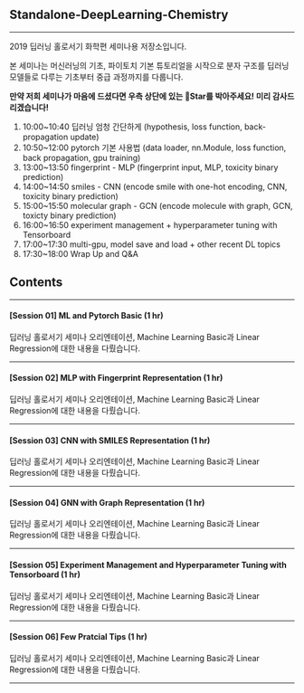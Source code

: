 ## Standalone-DeepLearning-Chemistry  
<hr>  

2019 딥러닝 홀로서기 화학편 세미나용 저장소입니다.

본 세미나는 머신러닝의 기초, 파이토치 기본 튜토리얼을 시작으로 분자 구조를 딥러닝 모델들로 다루는 기초부터 중급 과정까지를 다룹니다.  

**만약 저희 세미나가 마음에 드셨다면 우측 상단에 있는 :star2:Star를 박아주세요! 미리 감사드리겠습니다!**


1) 10:00~10:40 딥러닝 엄청 간단하게 (hypothesis, loss function, back-propagation update)  
2) 10:50~12:00 pytorch 기본 사용법 (data loader, nn.Module, loss function, back propagation, gpu training)  
3) 13:00~13:50 fingerprint - MLP (fingerprint input, MLP, toxicity binary prediction)  
4) 14:00~14:50 smiles - CNN (encode smile with one-hot encoding, CNN, toxicity binary prediction)  
5) 15:00~15:50 molecular graph - GCN (encode molecule with graph, GCN, toxicty binary prediction)  
6) 16:00~16:50 experiment management + hyperparameter tuning with Tensorboard  
7) 17:00~17:30 multi-gpu, model save and load + other recent DL topics  
8) 17:30~18:00 Wrap Up and Q&A  


## Contents  
<hr>  

#### [Session 01] ML and Pytorch Basic (1 hr)
딥러닝 홀로서기 세미나 오리엔테이션, Machine Learning Basic과 Linear Regression에 대한 내용을 다뤘습니다.  

<hr>  

#### [Session 02] MLP with Fingerprint Representation (1 hr)
딥러닝 홀로서기 세미나 오리엔테이션, Machine Learning Basic과 Linear Regression에 대한 내용을 다뤘습니다.  

<hr>  

#### [Session 03] CNN with SMILES Representation (1 hr)    
딥러닝 홀로서기 세미나 오리엔테이션, Machine Learning Basic과 Linear Regression에 대한 내용을 다뤘습니다.  

<hr>  

#### [Session 04] GNN with Graph Representation  (1 hr)   
딥러닝 홀로서기 세미나 오리엔테이션, Machine Learning Basic과 Linear Regression에 대한 내용을 다뤘습니다.  

<hr> 

#### [Session 05] Experiment Management and Hyperparameter Tuning with Tensorboard  (1 hr)  
딥러닝 홀로서기 세미나 오리엔테이션, Machine Learning Basic과 Linear Regression에 대한 내용을 다뤘습니다.  

<hr> 

#### [Session 06] Few Pratcial Tips  (1 hr)  
딥러닝 홀로서기 세미나 오리엔테이션, Machine Learning Basic과 Linear Regression에 대한 내용을 다뤘습니다.  

<hr> 

